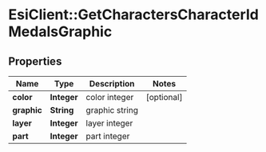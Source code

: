 # EsiClient::GetCharactersCharacterIdMedalsGraphic

## Properties
Name | Type | Description | Notes
------------ | ------------- | ------------- | -------------
**color** | **Integer** | color integer | [optional] 
**graphic** | **String** | graphic string | 
**layer** | **Integer** | layer integer | 
**part** | **Integer** | part integer | 


